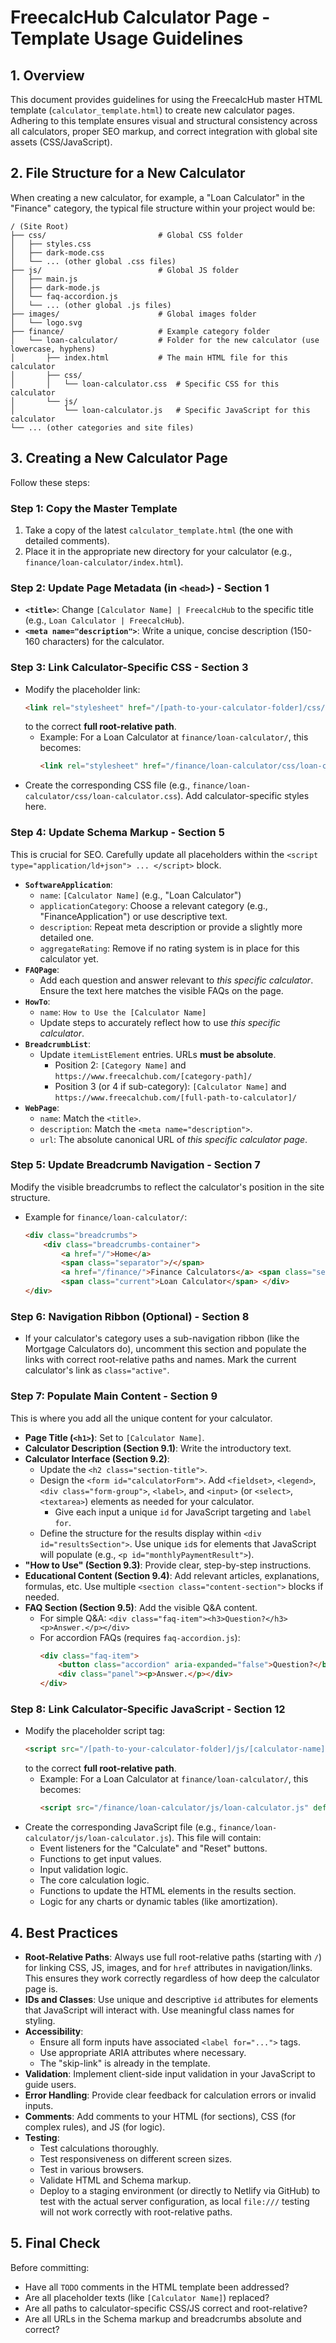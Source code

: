 # FreecalcHub Calculator Page - Template Usage Guidelines

## 1. Overview

This document provides guidelines for using the FreecalcHub master HTML template (`calculator_template.html`) to create new calculator pages. Adhering to this template ensures visual and structural consistency across all calculators, proper SEO markup, and correct integration with global site assets (CSS/JavaScript).

## 2. File Structure for a New Calculator

When creating a new calculator, for example, a "Loan Calculator" in the "Finance" category, the typical file structure within your project would be:

```
/ (Site Root)
├── css/                         # Global CSS folder
│   ├── styles.css
│   ├── dark-mode.css
│   └── ... (other global .css files)
├── js/                          # Global JS folder
│   ├── main.js
│   ├── dark-mode.js
│   └── faq-accordion.js
│   └── ... (other global .js files)
├── images/                      # Global images folder
│   └── logo.svg
├── finance/                     # Example category folder
│   └── loan-calculator/         # Folder for the new calculator (use lowercase, hyphens)
│       ├── index.html           # The main HTML file for this calculator
│       ├── css/
│       │   └── loan-calculator.css  # Specific CSS for this calculator
│       └── js/
│           └── loan-calculator.js   # Specific JavaScript for this calculator
└── ... (other categories and site files)
```

## 3. Creating a New Calculator Page

Follow these steps:

### Step 1: Copy the Master Template

1.  Take a copy of the latest `calculator_template.html` (the one with detailed comments).
2.  Place it in the appropriate new directory for your calculator (e.g., `finance/loan-calculator/index.html`).

### Step 2: Update Page Metadata (in `<head>`) - Section 1

* **`<title>`**: Change `[Calculator Name] | FreecalcHub` to the specific title (e.g., `Loan Calculator | FreecalcHub`).
* **`<meta name="description">`**: Write a unique, concise description (150-160 characters) for the calculator.

### Step 3: Link Calculator-Specific CSS - Section 3

* Modify the placeholder link:
    ```html
    <link rel="stylesheet" href="/[path-to-your-calculator-folder]/css/[calculator-name].css">
    ```
    to the correct **full root-relative path**.
    * Example: For a Loan Calculator at `finance/loan-calculator/`, this becomes:
        ```html
        <link rel="stylesheet" href="/finance/loan-calculator/css/loan-calculator.css">
        ```
* Create the corresponding CSS file (e.g., `finance/loan-calculator/css/loan-calculator.css`). Add calculator-specific styles here.

### Step 4: Update Schema Markup - Section 5

This is crucial for SEO. Carefully update all placeholders within the `<script type="application/ld+json"> ... </script>` block.

* **`SoftwareApplication`**:
    * `name`: `[Calculator Name]` (e.g., "Loan Calculator")
    * `applicationCategory`: Choose a relevant category (e.g., "FinanceApplication") or use descriptive text.
    * `description`: Repeat meta description or provide a slightly more detailed one.
    * `aggregateRating`: Remove if no rating system is in place for this calculator yet.
* **`FAQPage`**:
    * Add each question and answer relevant to *this specific calculator*. Ensure the text here matches the visible FAQs on the page.
* **`HowTo`**:
    * `name`: `How to Use the [Calculator Name]`
    * Update steps to accurately reflect how to use *this specific calculator*.
* **`BreadcrumbList`**:
    * Update `itemListElement` entries. URLs **must be absolute**.
        * Position 2: `[Category Name]` and `https://www.freecalchub.com/[category-path]/`
        * Position 3 (or 4 if sub-category): `[Calculator Name]` and `https://www.freecalchub.com/[full-path-to-calculator]/`
* **`WebPage`**:
    * `name`: Match the `<title>`.
    * `description`: Match the `<meta name="description">`.
    * `url`: The absolute canonical URL of *this specific calculator page*.

### Step 5: Update Breadcrumb Navigation - Section 7

Modify the visible breadcrumbs to reflect the calculator's position in the site structure.

* Example for `finance/loan-calculator/`:
    ```html
    <div class="breadcrumbs">
        <div class="breadcrumbs-container">
            <a href="/">Home</a>
            <span class="separator">/</span>
            <a href="/finance/">Finance Calculators</a> <span class="separator">/</span>
            <span class="current">Loan Calculator</span> </div>
    </div>
    ```

### Step 6: Navigation Ribbon (Optional) - Section 8

* If your calculator's category uses a sub-navigation ribbon (like the Mortgage Calculators do), uncomment this section and populate the links with correct root-relative paths and names. Mark the current calculator's link as `class="active"`.

### Step 7: Populate Main Content - Section 9

This is where you add all the unique content for your calculator.

* **Page Title (`<h1>`)**: Set to `[Calculator Name]`.
* **Calculator Description (Section 9.1)**: Write the introductory text.
* **Calculator Interface (Section 9.2)**:
    * Update the `<h2 class="section-title">`.
    * Design the `<form id="calculatorForm">`. Add `<fieldset>`, `<legend>`, `<div class="form-group">`, `<label>`, and `<input>` (or `<select>`, `<textarea>`) elements as needed for your calculator.
        * Give each input a unique `id` for JavaScript targeting and `label for`.
    * Define the structure for the results display within `<div id="resultsSection">`. Use unique `id`s for elements that JavaScript will populate (e.g., `<p id="monthlyPaymentResult">`).
* **"How to Use" (Section 9.3)**: Provide clear, step-by-step instructions.
* **Educational Content (Section 9.4)**: Add relevant articles, explanations, formulas, etc. Use multiple `<section class="content-section">` blocks if needed.
* **FAQ Section (Section 9.5)**: Add the visible Q&A content.
    * For simple Q&A: `<div class="faq-item"><h3>Question?</h3><p>Answer.</p></div>`
    * For accordion FAQs (requires `faq-accordion.js`):
        ```html
        <div class="faq-item">
            <button class="accordion" aria-expanded="false">Question?</button>
            <div class="panel"><p>Answer.</p></div>
        </div>
        ```

### Step 8: Link Calculator-Specific JavaScript - Section 12

* Modify the placeholder script tag:
    ```html
    <script src="/[path-to-your-calculator-folder]/js/[calculator-name].js" defer></script>
    ```
    to the correct **full root-relative path**.
    * Example: For a Loan Calculator at `finance/loan-calculator/`, this becomes:
        ```html
        <script src="/finance/loan-calculator/js/loan-calculator.js" defer></script>
        ```
* Create the corresponding JavaScript file (e.g., `finance/loan-calculator/js/loan-calculator.js`). This file will contain:
    * Event listeners for the "Calculate" and "Reset" buttons.
    * Functions to get input values.
    * Input validation logic.
    * The core calculation logic.
    * Functions to update the HTML elements in the results section.
    * Logic for any charts or dynamic tables (like amortization).

## 4. Best Practices

* **Root-Relative Paths**: Always use full root-relative paths (starting with `/`) for linking CSS, JS, images, and for `href` attributes in navigation/links. This ensures they work correctly regardless of how deep the calculator page is.
* **IDs and Classes**: Use unique and descriptive `id` attributes for elements that JavaScript will interact with. Use meaningful class names for styling.
* **Accessibility**:
    * Ensure all form inputs have associated `<label for="...">` tags.
    * Use appropriate ARIA attributes where necessary.
    * The "skip-link" is already in the template.
* **Validation**: Implement client-side input validation in your JavaScript to guide users.
* **Error Handling**: Provide clear feedback for calculation errors or invalid inputs.
* **Comments**: Add comments to your HTML (for sections), CSS (for complex rules), and JS (for logic).
* **Testing**:
    * Test calculations thoroughly.
    * Test responsiveness on different screen sizes.
    * Test in various browsers.
    * Validate HTML and Schema markup.
    * Deploy to a staging environment (or directly to Netlify via GitHub) to test with the actual server configuration, as local `file:///` testing will not work correctly with root-relative paths.

## 5. Final Check

Before committing:
* Have all `TODO` comments in the HTML template been addressed?
* Are all placeholder texts (like `[Calculator Name]`) replaced?
* Are all paths to calculator-specific CSS/JS correct and root-relative?
* Are all URLs in the Schema markup and breadcrumbs absolute and correct?
